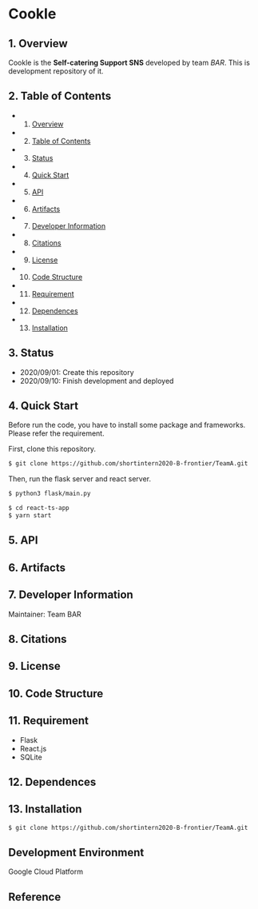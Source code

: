 # Cookle

##  1. <a name='Overview'></a>Overview
Cookle is the **Self-catering Support SNS** developed by team *BAR*. 
This is development repository of it.

##  2. <a name='TableofContents'></a>Table of Contents
<!-- vscode-markdown-toc -->
* 1. [Overview](#Overview)
* 2. [Table of Contents](#TableofContents)
* 3. [Status](#Status)
* 4. [Quick Start](#QuickStart)
* 5. [API](#API)
* 6. [Artifacts](#Artifacts)
* 7. [Developer Information](#DeveloperInformation)
* 8. [Citations](#Citations)
* 9. [License](#License)
* 10. [Code Structure](#CodeStructure)
* 11. [Requirement](#Requirement)
* 12. [Dependences](#Dependences)
* 13. [Installation](#Installation)


##  3. <a name='Status'></a>Status
* 2020/09/01: Create this repository
* 2020/09/10: Finish development and deployed

##  4. <a name='QuickStart'></a>Quick Start
Before run the code, you have to install some package and frameworks.
Please refer the requirement.

First, clone this repository.
```bash
$ git clone https://github.com/shortintern2020-B-frontier/TeamA.git
```

Then, run the flask server and react server.
```bash
$ python3 flask/main.py
```
```bash
$ cd react-ts-app
$ yarn start
```

##  5. <a name='API'></a>API


##  6. <a name='Artifacts'></a>Artifacts


##  7. <a name='DeveloperInformation'></a>Developer Information
Maintainer: Team BAR

##  8. <a name='Citations'></a>Citations

##  9. <a name='License'></a>License

##  10. <a name='CodeStructure'></a>Code Structure

##  11. <a name='Requirement'></a>Requirement
* Flask
* React.js
* SQLite

##  12. <a name='Dependences'></a>Dependences

##  13. <a name='Installation'></a>Installation
```bash
$ git clone https://github.com/shortintern2020-B-frontier/TeamA.git 
```

## Development Environment
Google Cloud Platform

## Reference


